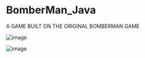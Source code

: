 # BomberMan_Java

A GAME BUILT ON THE ORIGINAL BOMBERMAN GAME

![image](https://user-images.githubusercontent.com/100589157/195519803-a7bf6272-fa76-4d7b-9d08-b9af19e7e4b8.png)



![image](https://user-images.githubusercontent.com/100589157/195520612-300e6f09-502e-42bb-a788-114ed0c593eb.png)
